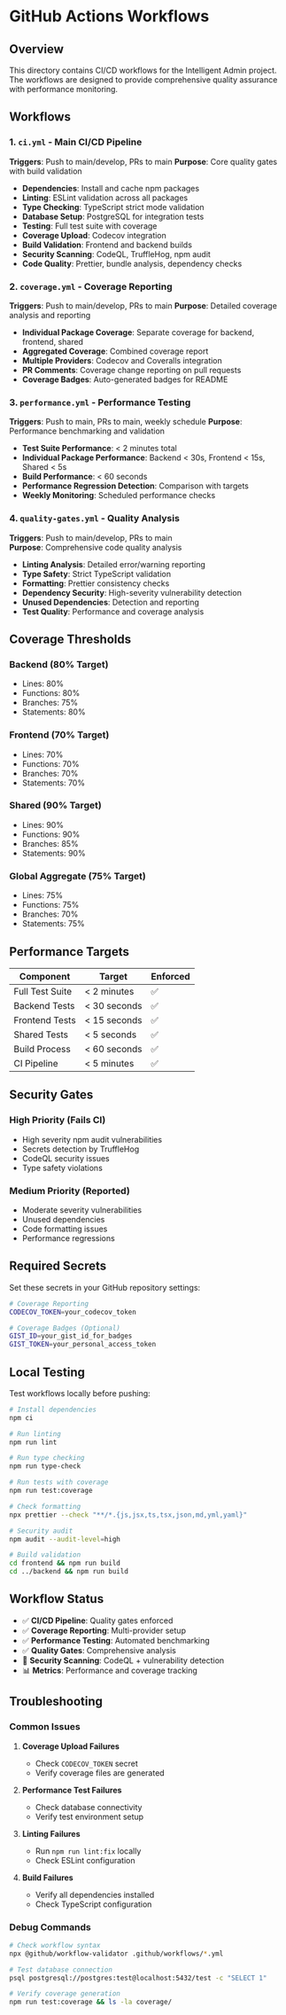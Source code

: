 # GitHub Actions Workflows

## Overview
This directory contains CI/CD workflows for the Intelligent Admin project. The workflows are designed to provide comprehensive quality assurance with performance monitoring.

## Workflows

### 1. `ci.yml` - Main CI/CD Pipeline
**Triggers**: Push to main/develop, PRs to main
**Purpose**: Core quality gates with build validation
- **Dependencies**: Install and cache npm packages
- **Linting**: ESLint validation across all packages  
- **Type Checking**: TypeScript strict mode validation
- **Database Setup**: PostgreSQL for integration tests
- **Testing**: Full test suite with coverage
- **Coverage Upload**: Codecov integration
- **Build Validation**: Frontend and backend builds
- **Security Scanning**: CodeQL, TruffleHog, npm audit
- **Code Quality**: Prettier, bundle analysis, dependency checks

### 2. `coverage.yml` - Coverage Reporting
**Triggers**: Push to main/develop, PRs to main
**Purpose**: Detailed coverage analysis and reporting
- **Individual Package Coverage**: Separate coverage for backend, frontend, shared
- **Aggregated Coverage**: Combined coverage report
- **Multiple Providers**: Codecov and Coveralls integration
- **PR Comments**: Coverage change reporting on pull requests
- **Coverage Badges**: Auto-generated badges for README

### 3. `performance.yml` - Performance Testing
**Triggers**: Push to main, PRs to main, weekly schedule
**Purpose**: Performance benchmarking and validation
- **Test Suite Performance**: < 2 minutes total
- **Individual Package Performance**: Backend < 30s, Frontend < 15s, Shared < 5s
- **Build Performance**: < 60 seconds
- **Performance Regression Detection**: Comparison with targets
- **Weekly Monitoring**: Scheduled performance checks

### 4. `quality-gates.yml` - Quality Analysis
**Triggers**: Push to main/develop, PRs to main  
**Purpose**: Comprehensive code quality analysis
- **Linting Analysis**: Detailed error/warning reporting
- **Type Safety**: Strict TypeScript validation
- **Formatting**: Prettier consistency checks
- **Dependency Security**: High-severity vulnerability detection
- **Unused Dependencies**: Detection and reporting
- **Test Quality**: Performance and coverage analysis

## Coverage Thresholds

### Backend (80% Target)
- Lines: 80%
- Functions: 80% 
- Branches: 75%
- Statements: 80%

### Frontend (70% Target)
- Lines: 70%
- Functions: 70%
- Branches: 70%
- Statements: 70%

### Shared (90% Target)
- Lines: 90%
- Functions: 90%
- Branches: 85%
- Statements: 90%

### Global Aggregate (75% Target)
- Lines: 75%
- Functions: 75%
- Branches: 70%
- Statements: 75%

## Performance Targets

| Component | Target | Enforced |
|-----------|---------|----------|
| Full Test Suite | < 2 minutes | ✅ |
| Backend Tests | < 30 seconds | ✅ |
| Frontend Tests | < 15 seconds | ✅ |
| Shared Tests | < 5 seconds | ✅ |
| Build Process | < 60 seconds | ✅ |
| CI Pipeline | < 5 minutes | ✅ |

## Security Gates

### High Priority (Fails CI)
- High severity npm audit vulnerabilities
- Secrets detection by TruffleHog
- CodeQL security issues
- Type safety violations

### Medium Priority (Reported)
- Moderate severity vulnerabilities
- Unused dependencies
- Code formatting issues
- Performance regressions

## Required Secrets

Set these secrets in your GitHub repository settings:

```bash
# Coverage Reporting
CODECOV_TOKEN=your_codecov_token

# Coverage Badges (Optional)
GIST_ID=your_gist_id_for_badges
GIST_TOKEN=your_personal_access_token
```

## Local Testing

Test workflows locally before pushing:

```bash
# Install dependencies
npm ci

# Run linting
npm run lint

# Run type checking  
npm run type-check

# Run tests with coverage
npm run test:coverage

# Check formatting
npx prettier --check "**/*.{js,jsx,ts,tsx,json,md,yml,yaml}"

# Security audit
npm audit --audit-level=high

# Build validation
cd frontend && npm run build
cd ../backend && npm run build
```

## Workflow Status

- ✅ **CI/CD Pipeline**: Quality gates enforced
- ✅ **Coverage Reporting**: Multi-provider setup
- ✅ **Performance Testing**: Automated benchmarking
- ✅ **Quality Gates**: Comprehensive analysis
- 🔄 **Security Scanning**: CodeQL + vulnerability detection
- 📊 **Metrics**: Performance and coverage tracking

## Troubleshooting

### Common Issues

1. **Coverage Upload Failures**
   - Check `CODECOV_TOKEN` secret
   - Verify coverage files are generated

2. **Performance Test Failures**
   - Check database connectivity
   - Verify test environment setup

3. **Linting Failures**
   - Run `npm run lint:fix` locally
   - Check ESLint configuration

4. **Build Failures**
   - Verify all dependencies installed
   - Check TypeScript configuration

### Debug Commands

```bash
# Check workflow syntax
npx @github/workflow-validator .github/workflows/*.yml

# Test database connection
psql postgresql://postgres:test@localhost:5432/test -c "SELECT 1"

# Verify coverage generation
npm run test:coverage && ls -la coverage/
```